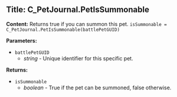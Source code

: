 ## Title: C_PetJournal.PetIsSummonable

**Content:**
Returns true if you can summon this pet.
`isSummonable = C_PetJournal.PetIsSummonable(battlePetGUID)`

**Parameters:**
- `battlePetGUID`
  - *string* - Unique identifier for this specific pet.

**Returns:**
- `isSummonable`
  - *boolean* - True if the pet can be summoned, false otherwise.